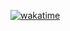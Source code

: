 [![wakatime](https://wakatime.com/badge/user/8b2cb9ca-80b1-4045-a06f-585f407bbf2a.svg)](https://wakatime.com/@8b2cb9ca-80b1-4045-a06f-585f407bbf2a)
